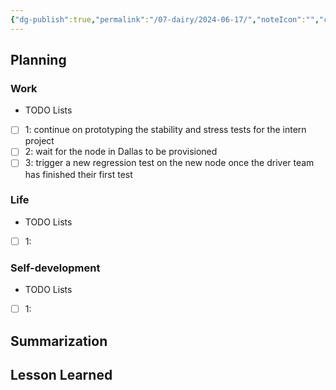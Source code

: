 ```yaml
---
{"dg-publish":true,"permalink":"/07-dairy/2024-06-17/","noteIcon":"","created":"2024-06-17T06:04:40.010+02:00","updated":"2024-06-17T06:05:49.822+02:00"}
---
```


## Planning 
### Work
- TODO Lists
- [ ] 1: continue on prototyping the stability and stress tests for the intern project
- [ ] 2: wait for the node in Dallas to be provisioned
- [ ] 3: trigger a new regression test on the new node once the driver team has finished their first test
### Life
- TODO Lists
- [ ] 1:
### Self-development
- TODO Lists
- [ ] 1:
## Summarization

## Lesson Learned
